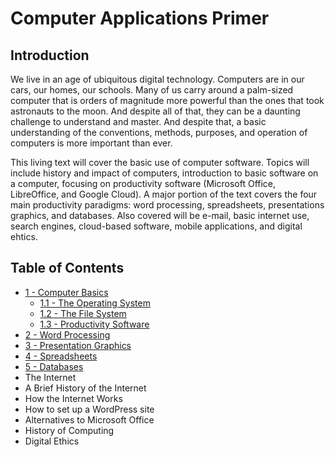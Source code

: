 # Computer Applications Primer

## Introduction

We live in an age of ubiquitous digital technology. Computers are in our cars, our homes, our schools. Many of us carry around a palm-sized computer that is orders of magnitude more powerful than the ones that took astronauts to the moon. And despite all of that, they can be a daunting challenge to understand and master. And despite that, a basic understanding of the conventions, methods, purposes, and operation of computers is more important than ever.

This living text will cover the basic use of computer software. Topics will include history and impact of computers, introduction to basic software on a computer, focusing on productivity software \(Microsoft Office, LibreOffice, and Google Cloud\). A major portion of the text covers the four main productivity paradigms: word processing, spreadsheets, presentations graphics, and databases. Also covered will be e-mail, basic internet use, search engines, cloud-based software, mobile applications, and digital ehtics.

## Table of Contents

* [1 - Computer Basics](ch1-computer-basics/basics.md)
  * [1.1 - The Operating System](ch1-computer-basics/operating_system.md)
  * [1.2 - The File System](ch1-computer-basics/file_system.md)
  * [1.3 - Productivity Software](ch1-computer-basics/productivity_software.md)
* [2 - Word Processing](ch2-word-processing/2-word-processing.md)
* [3 - Presentation Graphics](ch3-presentation/3-presentation.md)
* [4 - Spreadsheets](ch4-spreadsheets/4-spreadsheets.md)
* [5 - Databases](ch5-databases/5-databases.md)
* The Internet
* A Brief History of the Internet
* How the Internet Works
* How to set up a WordPress site
* Alternatives to Microsoft Office
* History of Computing
* Digital Ethics
